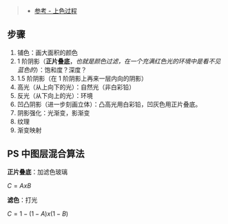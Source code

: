 > - [参考 - 上色过程](https://www.bilibili.com/video/BV1tb4y1o7J1)

## 步骤

1. 铺色：画大面积的颜色
2. 1 阶阴影（**正片叠底**，_也就是颜色过滤，在一个充满红色光的环境中是看不见蓝色的_）：饱和度？深度？
3. 1.5 阶阴影（在 1 阶阴影上再来一层内向的阴影）
4. 高光（从上向下的光）：自然光（非白彩铅）
5. 反光（从下向上的光）：环境
6. 凹凸阴影（进一步刻画立体）：凸高光用白彩铅，凹灰色用正片叠底。
7. 阴影强化：光渐变，影渐变
8. 纹理
9. 渐变映射

## PS 中图层混合算法

**正片叠底**：加滤色玻璃

$C=AxB$

**滤色**：打光

$C=1-(1-A)x(1-B)$
